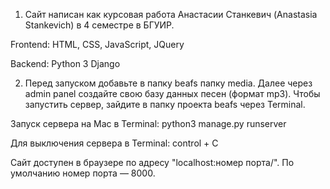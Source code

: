1. Сайт написан как курсовая работа Анастасии Станкевич (Anastasia Stankevich) в 4 семестре в БГУИР.

Frontend: HTML, CSS, JavaScript, JQuery

Backend: Python 3 Django


2. Перед запуском добавьте в папку beafs папку media. Далее через admin panel создайте свою базу данных песен (формат mp3). Чтобы запустить сервер, зайдите в папку проекта beafs через Terminal. 

Запуск сервера на Mac в Terminal: python3 manage.py runserver

Для выключения сервера в Terminal: control + C

Сайт доступен в браузере по адресу "localhost:номер порта/".
По умолчанию номер порта — 8000.

